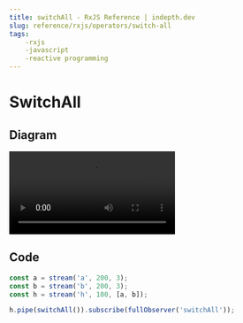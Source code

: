 ```yaml
---
title: switchAll - RxJS Reference | indepth.dev
slug: reference/rxjs/operators/switch-all
tags:
    -rxjs 
    -javascript 
    -reactive programming
---
```


# SwitchAll

## Diagram

<video>
    <source src="https://images.indepth.dev/references/rxjs/switch-all.mp4" type="video/mp4">
</video>

## Code

```javascript
const a = stream('a', 200, 3);
const b = stream('b', 200, 3);
const h = stream('h', 100, [a, b]);

h.pipe(switchAll()).subscribe(fullObserver('switchAll'));
```
